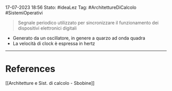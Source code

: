 17-07-2023 18:56
Stato: #ideaLez 
Tag: #ArchitettureDiCalcolo #SistemiOperativi

> Segnale periodico utilizzato per sincronizzare il funzionamento dei dispositivi elettronici digitali

- Generato da un oscillatore, in genere a quarzo ad onda quadra
- La velocità di clock è espressa in hertz

---
# References 
[[Architetture e Sist. di calcolo - Sbobine]]
